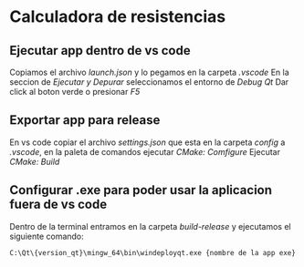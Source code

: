 # Calculadora de resistencias
## Ejecutar app dentro de vs code
Copiamos el archivo *launch.json* y lo pegamos en la carpeta *.vscode*
En la seccion de *Ejecutar y Depurar* seleccionamos el entorno de *Debug Qt*
Dar click al boton verde o presionar *F5*
## Exportar app para release
En vs code copiar el archivo *settings.json* que esta en la carpeta *config* a *.vscode*, en la paleta de comandos ejecutar *CMake: Comfigure*
Ejecutar *CMake: Build*
## Configurar .exe para poder usar la aplicacion fuera de vs code
Dentro de la terminal entramos en la carpeta *build-release* y ejecutamos el siguiente comando:
~~~bash
C:\Qt\{version_qt}\mingw_64\bin\windeployqt.exe {nombre de la app exe}
~~~
